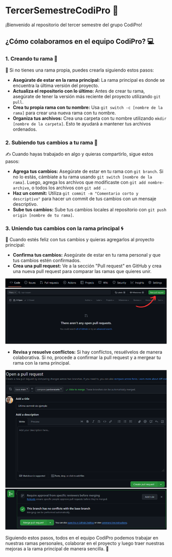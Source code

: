 # TercerSemestreCodiPro 🚀

¡Bienvenido al repositorio del tercer semestre del grupo CodiPro!

## ¿Cómo colaboramos en el equipo CodiPro? 💻

### 1. Creando tu rama 🌱

🔧 Si no tienes una rama propia, puedes crearla siguiendo estos pasos:

- **Asegúrate de estar en la rama principal:** La rama principal es donde se encuentra la última versión del proyecto.
- **Actualiza el repositorio con lo último:** Antes de crear tu rama, asegúrate de tener la versión más reciente del proyecto utilizando `git pull`.
- **Crea tu propia rama con tu nombre:** Usa `git switch -c [nombre de la rama]` para crear una nueva rama con tu nombre.
- **Organiza tus archivos:** Crea una carpeta con tu nombre utilizando `mkdir [nombre de la carpeta]`. Esto te ayudará a mantener tus archivos ordenados.

### 2. Subiendo tus cambios a tu rama 📝

✍️ Cuando hayas trabajado en algo y quieras compartirlo, sigue estos pasos:

- **Agrega tus cambios:** Asegúrate de estar en tu rama con `git branch`. Si no lo estás, cámbiate a tu rama usando `git switch [nombre de la rama]`. Luego, agrega los archivos que modificaste con `git add nombre-archivo`, o todos los archivos con `git add .`.
- **Haz un commit:** Utiliza `git commit -m "Comentario corto y descriptivo"` para hacer un commit de tus cambios con un mensaje descriptivo.
- **Sube tus cambios:** Sube tus cambios locales al repositorio con `git push origin [nombre de tu rama]`.

### 3. Uniendo tus cambios con la rama principal 🌀

🤝 Cuando estés feliz con tus cambios y quieras agregarlos al proyecto principal:

- **Confirma tus cambios:** Asegúrate de estar en tu rama personal y que tus cambios estén confirmados.
- **Crea una pull request:** Ve a la sección "Pull request" en GitHub y crea una nueva pull request para comparar las ramas que quieres unir.

![menu-repo](/assets/repo_menu.png)
![creando-pull-request](/assets/tabla_pull_requests.png)

- **Revisa y resuelve conflictos:** Si hay conflictos, resuélvelos de manera colaborativa. Si no, procede a confirmar la pull request y a mergear tu rama con la rama principal.

![confirmando-pull-request](/assets/confirmando_pull_request.png)
![mergeando-ramas](/assets/Mergeando_ramas.png)

Siguiendo estos pasos, todos en el equipo CodiPro podemos trabajar en nuestras ramas personales, colaborar en el proyecto y luego traer nuestras mejoras a la rama principal de manera sencilla. 🎉
